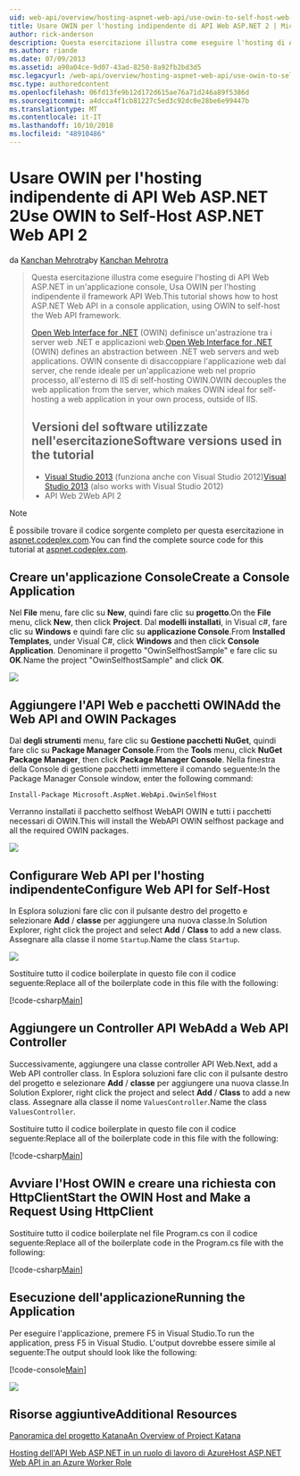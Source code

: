 ```yaml
---
uid: web-api/overview/hosting-aspnet-web-api/use-owin-to-self-host-web-api
title: Usare OWIN per l'hosting indipendente di API Web ASP.NET 2 | Microsoft Docs
author: rick-anderson
description: Questa esercitazione illustra come eseguire l'hosting di API Web ASP.NET in un'applicazione console, Usa OWIN per l'hosting indipendente il framework API Web. Open Web Interface for .NET (OWIN) d...
ms.author: riande
ms.date: 07/09/2013
ms.assetid: a90a04ce-9d07-43ad-8250-8a92fb2bd3d5
msc.legacyurl: /web-api/overview/hosting-aspnet-web-api/use-owin-to-self-host-web-api
msc.type: authoredcontent
ms.openlocfilehash: 06fd13fe9b12d172d615ae76a71d246a89f5386d
ms.sourcegitcommit: a4dcca4f1cb81227c5ed3c92dc0e28be6e99447b
ms.translationtype: MT
ms.contentlocale: it-IT
ms.lasthandoff: 10/10/2018
ms.locfileid: "48910486"
---
```

<a name="use-owin-to-self-host-aspnet-web-api-2"></a><span data-ttu-id="5bf90-104">Usare OWIN per l'hosting indipendente di API Web ASP.NET 2</span><span class="sxs-lookup"><span data-stu-id="5bf90-104">Use OWIN to Self-Host ASP.NET Web API 2</span></span>
====================
<span data-ttu-id="5bf90-105">da [Kanchan Mehrotra](https://twitter.com/kanchanmeh)</span><span class="sxs-lookup"><span data-stu-id="5bf90-105">by [Kanchan Mehrotra](https://twitter.com/kanchanmeh)</span></span>

> <span data-ttu-id="5bf90-106">Questa esercitazione illustra come eseguire l'hosting di API Web ASP.NET in un'applicazione console, Usa OWIN per l'hosting indipendente il framework API Web.</span><span class="sxs-lookup"><span data-stu-id="5bf90-106">This tutorial shows how to host ASP.NET Web API in a console application, using OWIN to self-host the Web API framework.</span></span>
>
> <span data-ttu-id="5bf90-107">[Open Web Interface for .NET](http://owin.org) (OWIN) definisce un'astrazione tra i server web .NET e applicazioni web.</span><span class="sxs-lookup"><span data-stu-id="5bf90-107">[Open Web Interface for .NET](http://owin.org) (OWIN) defines an abstraction between .NET web servers and web applications.</span></span> <span data-ttu-id="5bf90-108">OWIN consente di disaccoppiare l'applicazione web dal server, che rende ideale per un'applicazione web nel proprio processo, all'esterno di IIS di self-hosting OWIN.</span><span class="sxs-lookup"><span data-stu-id="5bf90-108">OWIN decouples the web application from the server, which makes OWIN ideal for self-hosting a web application in your own process, outside of IIS.</span></span>
>
> ## <a name="software-versions-used-in-the-tutorial"></a><span data-ttu-id="5bf90-109">Versioni del software utilizzate nell'esercitazione</span><span class="sxs-lookup"><span data-stu-id="5bf90-109">Software versions used in the tutorial</span></span>
>
>
> - <span data-ttu-id="5bf90-110">[Visual Studio 2013](https://my.visualstudio.com/Downloads?q=visual%20studio%202013) (funziona anche con Visual Studio 2012)</span><span class="sxs-lookup"><span data-stu-id="5bf90-110">[Visual Studio 2013](https://my.visualstudio.com/Downloads?q=visual%20studio%202013) (also works with Visual Studio 2012)</span></span>
> - <span data-ttu-id="5bf90-111">API Web 2</span><span class="sxs-lookup"><span data-stu-id="5bf90-111">Web API 2</span></span>


> [!NOTE]
> <span data-ttu-id="5bf90-112">È possibile trovare il codice sorgente completo per questa esercitazione in [aspnet.codeplex.com](https://aspnet.codeplex.com/SourceControl/latest#Samples/WebApi/OwinSelfhostSample/ReadMe.txt).</span><span class="sxs-lookup"><span data-stu-id="5bf90-112">You can find the complete source code for this tutorial at [aspnet.codeplex.com](https://aspnet.codeplex.com/SourceControl/latest#Samples/WebApi/OwinSelfhostSample/ReadMe.txt).</span></span>


## <a name="create-a-console-application"></a><span data-ttu-id="5bf90-113">Creare un'applicazione Console</span><span class="sxs-lookup"><span data-stu-id="5bf90-113">Create a Console Application</span></span>

<span data-ttu-id="5bf90-114">Nel **File** menu, fare clic su **New**, quindi fare clic su **progetto**.</span><span class="sxs-lookup"><span data-stu-id="5bf90-114">On the **File** menu, click **New**, then click **Project**.</span></span> <span data-ttu-id="5bf90-115">Dal **modelli installati**, in Visual c#, fare clic su **Windows** e quindi fare clic su **applicazione Console**.</span><span class="sxs-lookup"><span data-stu-id="5bf90-115">From **Installed Templates**, under Visual C#, click **Windows** and then click **Console Application**.</span></span> <span data-ttu-id="5bf90-116">Denominare il progetto "OwinSelfhostSample" e fare clic su **OK**.</span><span class="sxs-lookup"><span data-stu-id="5bf90-116">Name the project "OwinSelfhostSample" and click **OK**.</span></span>

[![](use-owin-to-self-host-web-api/_static/image2.png)](use-owin-to-self-host-web-api/_static/image1.png)

## <a name="add-the-web-api-and-owin-packages"></a><span data-ttu-id="5bf90-117">Aggiungere l'API Web e pacchetti OWIN</span><span class="sxs-lookup"><span data-stu-id="5bf90-117">Add the Web API and OWIN Packages</span></span>

<span data-ttu-id="5bf90-118">Dal **degli strumenti** menu, fare clic su **Gestione pacchetti NuGet**, quindi fare clic su **Package Manager Console**.</span><span class="sxs-lookup"><span data-stu-id="5bf90-118">From the **Tools** menu, click **NuGet Package Manager**, then click **Package Manager Console**.</span></span> <span data-ttu-id="5bf90-119">Nella finestra della Console di gestione pacchetti immettere il comando seguente:</span><span class="sxs-lookup"><span data-stu-id="5bf90-119">In the Package Manager Console window, enter the following command:</span></span>

`Install-Package Microsoft.AspNet.WebApi.OwinSelfHost`

<span data-ttu-id="5bf90-120">Verranno installati il pacchetto selfhost WebAPI OWIN e tutti i pacchetti necessari di OWIN.</span><span class="sxs-lookup"><span data-stu-id="5bf90-120">This will install the WebAPI OWIN selfhost package and all the required OWIN packages.</span></span>

[![](use-owin-to-self-host-web-api/_static/image4.png)](use-owin-to-self-host-web-api/_static/image3.png)

## <a name="configure-web-api-for-self-host"></a><span data-ttu-id="5bf90-121">Configurare Web API per l'hosting indipendente</span><span class="sxs-lookup"><span data-stu-id="5bf90-121">Configure Web API for Self-Host</span></span>

<span data-ttu-id="5bf90-122">In Esplora soluzioni fare clic con il pulsante destro del progetto e selezionare **Add** / **classe** per aggiungere una nuova classe.</span><span class="sxs-lookup"><span data-stu-id="5bf90-122">In Solution Explorer, right click the project and select **Add** / **Class** to add a new class.</span></span> <span data-ttu-id="5bf90-123">Assegnare alla classe il nome `Startup`.</span><span class="sxs-lookup"><span data-stu-id="5bf90-123">Name the class `Startup`.</span></span>

![](use-owin-to-self-host-web-api/_static/image5.png)

<span data-ttu-id="5bf90-124">Sostituire tutto il codice boilerplate in questo file con il codice seguente:</span><span class="sxs-lookup"><span data-stu-id="5bf90-124">Replace all of the boilerplate code in this file with the following:</span></span>

[!code-csharp[Main](use-owin-to-self-host-web-api/samples/sample1.cs)]

## <a name="add-a-web-api-controller"></a><span data-ttu-id="5bf90-125">Aggiungere un Controller API Web</span><span class="sxs-lookup"><span data-stu-id="5bf90-125">Add a Web API Controller</span></span>

<span data-ttu-id="5bf90-126">Successivamente, aggiungere una classe controller API Web.</span><span class="sxs-lookup"><span data-stu-id="5bf90-126">Next, add a Web API controller class.</span></span> <span data-ttu-id="5bf90-127">In Esplora soluzioni fare clic con il pulsante destro del progetto e selezionare **Add** / **classe** per aggiungere una nuova classe.</span><span class="sxs-lookup"><span data-stu-id="5bf90-127">In Solution Explorer, right click the project and select **Add** / **Class** to add a new class.</span></span> <span data-ttu-id="5bf90-128">Assegnare alla classe il nome `ValuesController`.</span><span class="sxs-lookup"><span data-stu-id="5bf90-128">Name the class `ValuesController`.</span></span>

<span data-ttu-id="5bf90-129">Sostituire tutto il codice boilerplate in questo file con il codice seguente:</span><span class="sxs-lookup"><span data-stu-id="5bf90-129">Replace all of the boilerplate code in this file with the following:</span></span>

[!code-csharp[Main](use-owin-to-self-host-web-api/samples/sample2.cs)]

## <a name="start-the-owin-host-and-make-a-request-using-httpclient"></a><span data-ttu-id="5bf90-130">Avviare l'Host OWIN e creare una richiesta con HttpClient</span><span class="sxs-lookup"><span data-stu-id="5bf90-130">Start the OWIN Host and Make a Request Using HttpClient</span></span>

<span data-ttu-id="5bf90-131">Sostituire tutto il codice boilerplate nel file Program.cs con il codice seguente:</span><span class="sxs-lookup"><span data-stu-id="5bf90-131">Replace all of the boilerplate code in the Program.cs file with the following:</span></span>

[!code-csharp[Main](use-owin-to-self-host-web-api/samples/sample3.cs)]

## <a name="running-the-application"></a><span data-ttu-id="5bf90-132">Esecuzione dell'applicazione</span><span class="sxs-lookup"><span data-stu-id="5bf90-132">Running the Application</span></span>

<span data-ttu-id="5bf90-133">Per eseguire l'applicazione, premere F5 in Visual Studio.</span><span class="sxs-lookup"><span data-stu-id="5bf90-133">To run the application, press F5 in Visual Studio.</span></span> <span data-ttu-id="5bf90-134">L'output dovrebbe essere simile al seguente:</span><span class="sxs-lookup"><span data-stu-id="5bf90-134">The output should look like the following:</span></span>

[!code-console[Main](use-owin-to-self-host-web-api/samples/sample4.cmd)]

![](use-owin-to-self-host-web-api/_static/image6.png)

## <a name="additional-resources"></a><span data-ttu-id="5bf90-135">Risorse aggiuntive</span><span class="sxs-lookup"><span data-stu-id="5bf90-135">Additional Resources</span></span>

[<span data-ttu-id="5bf90-136">Panoramica del progetto Katana</span><span class="sxs-lookup"><span data-stu-id="5bf90-136">An Overview of Project Katana</span></span>](../../../aspnet/overview/owin-and-katana/an-overview-of-project-katana.md)

[<span data-ttu-id="5bf90-137">Hosting dell'API Web ASP.NET in un ruolo di lavoro di Azure</span><span class="sxs-lookup"><span data-stu-id="5bf90-137">Host ASP.NET Web API in an Azure Worker Role</span></span>](host-aspnet-web-api-in-an-azure-worker-role.md)
